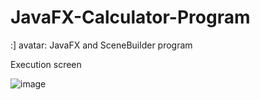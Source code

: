 # JavaFX-Calculator-Program


:] avatar: JavaFX and SceneBuilder program


Execution screen


![image](https://user-images.githubusercontent.com/115298517/215015363-02af7429-727a-4002-b696-73e2ef845ee1.png)




